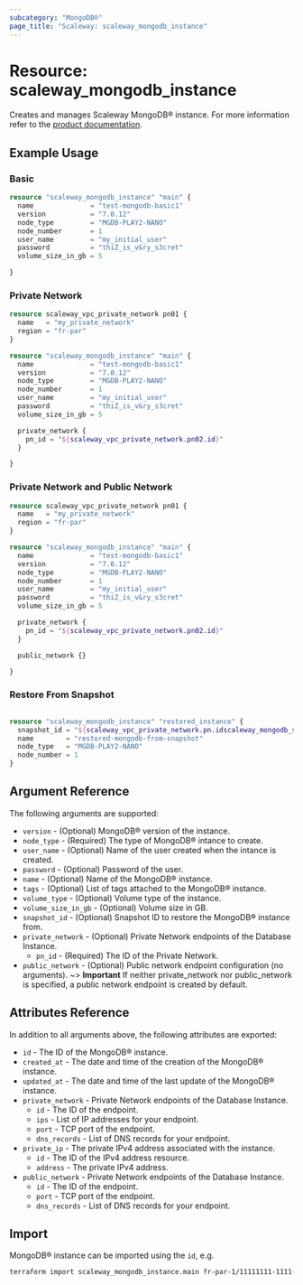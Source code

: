 ```yaml
---
subcategory: "MongoDB®"
page_title: "Scaleway: scaleway_mongodb_instance"
---
```


# Resource: scaleway_mongodb_instance

Creates and manages Scaleway MongoDB® instance.
For more information refer to the [product documentation](https://www.scaleway.com/en/docs/managed-mongodb-databases/).

## Example Usage

### Basic

```terraform
resource "scaleway_mongodb_instance" "main" {
  name              = "test-mongodb-basic1"
  version           = "7.0.12"
  node_type         = "MGDB-PLAY2-NANO"
  node_number       = 1
  user_name         = "my_initial_user"
  password          = "thiZ_is_v&ry_s3cret"
  volume_size_in_gb = 5

}
```

### Private Network

```terraform
resource scaleway_vpc_private_network pn01 {
  name   = "my_private_network"
  region = "fr-par"
}

resource "scaleway_mongodb_instance" "main" {
  name              = "test-mongodb-basic1"
  version           = "7.0.12"
  node_type         = "MGDB-PLAY2-NANO"
  node_number       = 1
  user_name         = "my_initial_user"
  password          = "thiZ_is_v&ry_s3cret"
  volume_size_in_gb = 5

  private_network {
    pn_id = "${scaleway_vpc_private_network.pn02.id}"
  }

}
```

### Private Network and Public Network

```terraform
resource scaleway_vpc_private_network pn01 {
  name   = "my_private_network"
  region = "fr-par"
}

resource "scaleway_mongodb_instance" "main" {
  name              = "test-mongodb-basic1"
  version           = "7.0.12"
  node_type         = "MGDB-PLAY2-NANO"
  node_number       = 1
  user_name         = "my_initial_user"
  password          = "thiZ_is_v&ry_s3cret"
  volume_size_in_gb = 5

  private_network {
    pn_id = "${scaleway_vpc_private_network.pn02.id}"
  }

  public_network {}

}
```


### Restore From Snapshot

```terraform

resource "scaleway_mongodb_instance" "restored_instance" {
  snapshot_id = "${scaleway_vpc_private_network.pn.idscaleway_mongodb_snapshot.main_snapshot.id}"
  name        = "restored-mongodb-from-snapshot"
  node_type   = "MGDB-PLAY2-NANO"
  node_number = 1
}
```

## Argument Reference

The following arguments are supported:

- `version` - (Optional) MongoDB® version of the instance.
- `node_type` - (Required) The type of MongoDB® intance to create.
- `user_name` - (Optional) Name of the user created when the intance is created.
- `password` - (Optional) Password of the user.
- `name` - (Optional) Name of the MongoDB® instance.
- `tags` - (Optional) List of tags attached to the MongoDB® instance.
- `volume_type` - (Optional) Volume type of the instance.
- `volume_size_in_gb` - (Optional) Volume size in GB.
- `snapshot_id` - (Optional) Snapshot ID to restore the MongoDB® instance from.
- `private_network` - (Optional) Private Network endpoints of the Database Instance.
    - `pn_id` - (Required) The ID of the Private Network.
- `public_network` - (Optional) Public network endpoint configuration (no arguments).
~> **Important** If neither private_network nor public_network is specified, a public network endpoint is created by default.


## Attributes Reference

In addition to all arguments above, the following attributes are exported:

- `id` - The ID of the MongoDB® instance.
- `created_at` - The date and time of the creation of the MongoDB® instance.
- `updated_at` - The date and time of the last update of the MongoDB® instance.
- `private_network` - Private Network endpoints of the Database Instance.
    - `id` - The ID of the endpoint.
    - `ips` - List of IP addresses for your endpoint.
    - `port` - TCP port of the endpoint.
    - `dns_records` - List of DNS records for your endpoint.
- `private_ip` - The private IPv4 address associated with the instance.
    - `id` - The ID of the IPv4 address resource.
    - `address` - The private IPv4 address.
- `public_network` - Private Network endpoints of the Database Instance.
    - `id` - The ID of the endpoint.
    - `port` - TCP port of the endpoint.
    - `dns_records` - List of DNS records for your endpoint.

## Import

MongoDB® instance can be imported using the `id`, e.g.

```bash
terraform import scaleway_mongodb_instance.main fr-par-1/11111111-1111-1111-1111-111111111111
```
